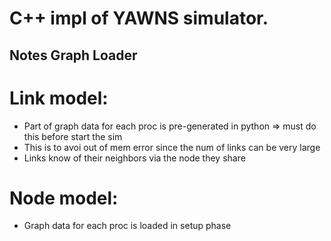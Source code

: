 # C++ impl of YAWNS simulator.


## Notes Graph Loader ##

# Link model:
- Part of graph data for each proc is pre-generated in python => must do this before start the sim
- This is to avoi out of mem error since the num of links can be very large
- Links know of their neighbors via the node they share

# Node model:
- Graph data for each proc is loaded in setup phase
